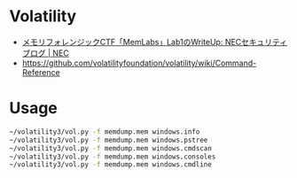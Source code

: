 # Volatility
- [メモリフォレンジックCTF「MemLabs」Lab1のWriteUp: NECセキュリティブログ | NEC](https://jpn.nec.com/cybersecurity/blog/200131/index.html)
- https://github.com/volatilityfoundation/volatility/wiki/Command-Reference
# Usage
```zsh
~/volatility3/vol.py -f memdump.mem windows.info
~/volatility3/vol.py -f memdump.mem windows.pstree
~/volatility3/vol.py -f memdump.mem windows.cmdscan
~/volatility3/vol.py -f memdump.mem windows.consoles
~/volatility3/vol.py -f memdump.mem windows.cmdline
```
